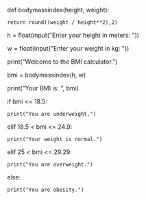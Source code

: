 def bodymassindex(height, weight):

    return round((weight / height**2),2)





h = float(input("Enter your height in meters: "))

w = float(input("Enter your weight in kg: "))





print("Welcome to the BMI calculator.")



bmi = bodymassindex(h, w)

print("Your BMI is: ", bmi)





if bmi <= 18.5:

    print("You are underweight.")

elif 18.5 < bmi <= 24.9:

    print("Your weight is normal.")

elif 25 < bmi <= 29.29:

    print("You are overweight.")

else:

    print("You are obesity.")
